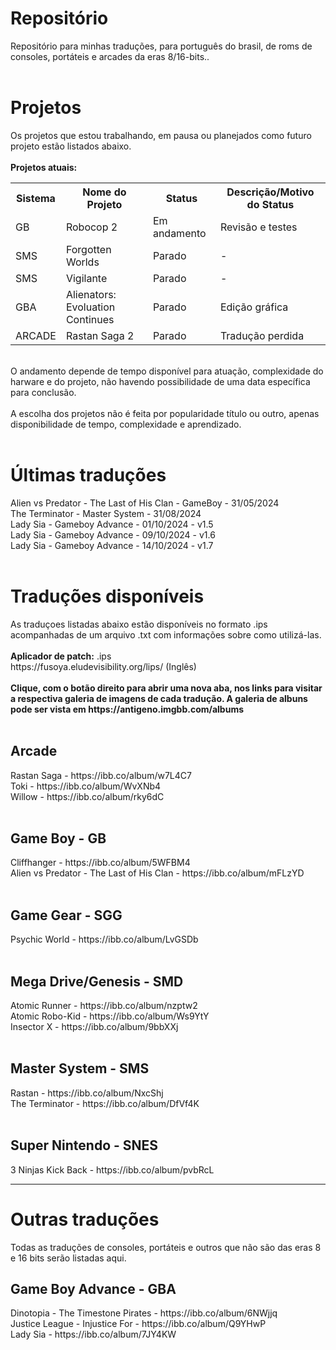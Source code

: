 # Repositório
Repositório para minhas traduções, para português do brasil, de roms de consoles, portáteis e arcades da eras 8/16-bits..
<br>
<br>
# Projetos
Os projetos que estou trabalhando, em pausa ou planejados como futuro projeto estão listados abaixo.
<br>
<br>
<b>Projetos atuais:</b>
<table>
  <tr>
    <th>Sistema</th>
    <th>Nome do Projeto</th>
    <th>Status</th>
    <th>Descrição/Motivo do Status</th>
  </tr>
  <tr>
    <td>GB</td>
    <td>Robocop 2</td>
    <td>Em andamento</td>
    <td>Revisão e testes</td>
  </tr>
    <tr>
    <td>SMS</td>
    <td>Forgotten Worlds</td>
    <td>Parado</td>
    <td>-</td>
  </tr>
  <tr>
    <td>SMS</td>
    <td>Vigilante</td>
    <td>Parado</td>
    <td>-</td>
  </tr>
  <tr>
    <td>GBA</td>
    <td>Alienators: Evoluation Continues</td>
    <td>Parado</td>
    <td>Edição gráfica</td>
  </tr>
    <tr>
    <td>ARCADE</td>
    <td>Rastan Saga 2</td>
    <td>Parado</td>
    <td>Tradução perdida</td>
  </tr>
</table>
<br>
O andamento depende de tempo disponível para atuação, complexidade do harware e do projeto, não havendo possibilidade de uma data específica para conclusão.
<br>
<br>
A escolha dos projetos não é feita por popularidade título ou outro, apenas disponibilidade de tempo, complexidade e aprendizado. 
<br>
<br>
<h1>Últimas traduções</h1>
Alien vs Predator - The Last of His Clan - GameBoy - 31/05/2024<br>
The Terminator - Master System - 31/08/2024<br>
Lady Sia - Gameboy Advance - 01/10/2024 - v1.5<br>
Lady Sia - Gameboy Advance - 09/10/2024 - v1.6<br>
Lady Sia - Gameboy Advance - 14/10/2024 - v1.7
<br>
<br>
<h1>Traduções disponíveis</h1>
As traduçoes listadas abaixo estão disponíveis no formato .ips acompanhadas de um arquivo .txt com informações sobre como utilizá-las.<br>
<br>
<b>Aplicador de patch:</b> .ips
<br>
https://fusoya.eludevisibility.org/lips/ (Inglês)
<br>
<br>
<b>Clique, com o botão direito para abrir uma nova aba, nos links para visitar a respectiva galeria de imagens de cada tradução. A galeria de albuns pode ser vista em https://antigeno.imgbb.com/albums</b>
<br>
<br>
<h2>Arcade</h2>
Rastan Saga - https://ibb.co/album/w7L4C7 
<br>
Toki - https://ibb.co/album/WvXNb4
<br>
Willow - https://ibb.co/album/rky6dC
<br>
<br>
<h2>Game Boy - GB </h2>
Cliffhanger - https://ibb.co/album/5WFBM4
<br>
Alien vs Predator - The Last of His Clan - https://ibb.co/album/mFLzYD
<br>
<br>
<h2>Game Gear - SGG</h2>
Psychic World - https://ibb.co/album/LvGSDb
<br>
<br>
<h2>Mega Drive/Genesis - SMD</h2>
Atomic Runner - https://ibb.co/album/nzptw2<br>
Atomic Robo-Kid - https://ibb.co/album/Ws9YtY<br>
Insector X - https://ibb.co/album/9bbXXj
<br>
<br>
<h2>Master System - SMS</h2>
Rastan - https://ibb.co/album/NxcShj<br>
The Terminator - https://ibb.co/album/DfVf4K
<br>
<br>
<h2>Super Nintendo - SNES</h2>
3 Ninjas Kick Back - https://ibb.co/album/pvbRcL
<hr>
<h1>Outras traduções</h1>
Todas as traduções de consoles, portáteis e outros que não são das eras 8 e 16 bits serão listadas aqui.
<h2>Game Boy Advance - GBA</h2>
Dinotopia - The Timestone Pirates - https://ibb.co/album/6NWjjq<br>
Justice League - Injustice For - https://ibb.co/album/Q9YHwP<br>
Lady Sia - https://ibb.co/album/7JY4KW
